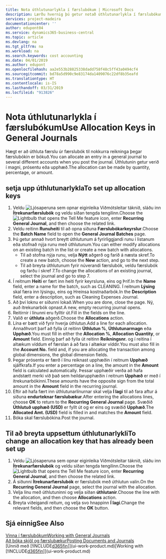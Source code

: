 ```yaml
---
title: Nota úthlutunarlykla í færslubókum | Microsoft Docs
description: Lærðu hvernig þú getur notað úthlutunarlykla í færslubókum.
services: project-madeira
documentationcenter: ''
author: edupont04
ms.service: dynamics365-business-central
ms.topic: article
ms.devlang: na
ms.tgt_pltfrm: na
ms.workload: na
ms.search.keywords: cost accounting
ms.date: 04/01/2019
ms.author: edupont
ms.openlocfilehash: aa2e553b28825338dadd758f48c5ff43a0494cf4
ms.sourcegitcommit: bd78a5d990c9e83174da1409076c22df8b35eafd
ms.translationtype: HT
ms.contentlocale: is-IS
ms.lasthandoff: 03/31/2019
ms.locfileid: "913826"
---
```

# <a name="use-allocation-keys-in-general-journals"></a><span data-ttu-id="218b9-103">Nota úthlutunarlykla í færslubókum</span><span class="sxs-lookup"><span data-stu-id="218b9-103">Use Allocation Keys in General Journals</span></span>
<span data-ttu-id="218b9-104">Hægt er að úthluta færslu úr færslubók til nokkurra reikninga þegar færslubókin er bókuð.</span><span class="sxs-lookup"><span data-stu-id="218b9-104">You can allocate an entry in a general journal to several different accounts when you post the journal.</span></span> <span data-ttu-id="218b9-105">Úthlutunin getur verið í magni, prósentu eða upphæð.</span><span class="sxs-lookup"><span data-stu-id="218b9-105">The allocation can be made by quantity, percentage, or amount.</span></span>

## <a name="to-set-up-allocation-keys"></a><span data-ttu-id="218b9-106">setja upp úthlutunarlykla</span><span class="sxs-lookup"><span data-stu-id="218b9-106">To set up allocation keys</span></span>
1. <span data-ttu-id="218b9-107">Veldu ![Ljósaperuna sem opnar eiginleika Viðmótsleitar](media/ui-search/search_small.png "Segðu mér hvað þú vilt gera") táknið, sláðu inn **Ítrekunarfærslubók** og veldu síðan tengda tengilinn.</span><span class="sxs-lookup"><span data-stu-id="218b9-107">Choose the ![Lightbulb that opens the Tell Me feature](media/ui-search/search_small.png "Tell me what you want to do") icon, enter **Recurring General Journal**, and then choose the related link.</span></span>
2. <span data-ttu-id="218b9-108">Veldu reitinn **Runuheiti** til að opna síðuna **Færslubókarkeyrslur**.</span><span class="sxs-lookup"><span data-stu-id="218b9-108">Choose the **Batch Name** field to open the **General Journal Batches** page.</span></span>
3. <span data-ttu-id="218b9-109">Þú getur annað hvort breytt úthlutunum á fyrirliggjandi runu í listanum eða stofnað nýja runu með úthlutunum.</span><span class="sxs-lookup"><span data-stu-id="218b9-109">You can either modify allocations on an existing batch in the list or create a new batch with allocations.</span></span>
   * <span data-ttu-id="218b9-110">Til að stofna nýja runu, velja **Nýtt** aðgerð og farið á næsta skref.</span><span class="sxs-lookup"><span data-stu-id="218b9-110">To create a new batch, choose the **New** action, and go to the next step.</span></span>
   * <span data-ttu-id="218b9-111">Til að breyta úthlutunum fyrir núverandi færslubók, veldu færslubók og farðu í skref 7.</span><span class="sxs-lookup"><span data-stu-id="218b9-111">To change the allocations of an existing journal, select the journal and go to step 7.</span></span>    
4. <span data-ttu-id="218b9-112">Í reitnum **Heiti** er fært inn heiti fyrir keyrsluna, eins og Þrif.</span><span class="sxs-lookup"><span data-stu-id="218b9-112">In the **Name** field, enter a name for the batch, such as CLEANING.</span></span> <span data-ttu-id="218b9-113">Í reitnum **Lýsing** skal færa inn lýsingu, eins og Hreinsa kostnaðarbók.</span><span class="sxs-lookup"><span data-stu-id="218b9-113">In the **Description** field, enter a description, such as Cleaning Expenses Journal.</span></span>
5. <span data-ttu-id="218b9-114">Að því loknu er síðunni lokað.</span><span class="sxs-lookup"><span data-stu-id="218b9-114">When you are done, close the page.</span></span> <span data-ttu-id="218b9-115">Ný, auð ítrekunarbók opnast.</span><span class="sxs-lookup"><span data-stu-id="218b9-115">A new, empty recurring journal opens.</span></span>
6. <span data-ttu-id="218b9-116">Reitirnir í línunni eru fylltir út.</span><span class="sxs-lookup"><span data-stu-id="218b9-116">Fill in the fields on the line.</span></span>
7. <span data-ttu-id="218b9-117">Valið er **úthluta** aðgerð.</span><span class="sxs-lookup"><span data-stu-id="218b9-117">Choose the **Allocations** action.</span></span>
8. <span data-ttu-id="218b9-118">Lína er bætt við fyrir hverja úthlutun.</span><span class="sxs-lookup"><span data-stu-id="218b9-118">Add a line for each allocation.</span></span> <span data-ttu-id="218b9-119">Annaðhvort þarf að fylla út reitinn **Úthlutun %**, **Úthlutunarmagn** eða **Upphæð**.</span><span class="sxs-lookup"><span data-stu-id="218b9-119">You must fill in either the **Allocation %**, **Allocation Quantity**, or **Amount** field.</span></span> <span data-ttu-id="218b9-120">Einnig þarf að fylla út reitinn **Reikningsnr.** og í reitina í altækum víddum ef færslan á að fara í altækar víddir.</span><span class="sxs-lookup"><span data-stu-id="218b9-120">You must also fill in the **Account No.** field and, if you are allocating the transaction among global dimensions, the global dimension fields.</span></span>
9. <span data-ttu-id="218b9-121">Þegar prósenta er færð í línu reiknast upphæðin í reitnum **Upphæð** sjálfkrafa.</span><span class="sxs-lookup"><span data-stu-id="218b9-121">If you enter a percentage on a line, the amount in the **Amount** field is calculated automatically.</span></span> <span data-ttu-id="218b9-122">Þessar upphæðir verða að hafa andstætt merki við það sem heildarupphæðin í reitnum **Upphæð** er með í ítrekunarbókinni.</span><span class="sxs-lookup"><span data-stu-id="218b9-122">These amounts have the opposite sign from the total amount in the **Amount** field in the recurring journal.</span></span>
10. <span data-ttu-id="218b9-123">Eftir að hafa fært inn úthlutunarlínurnar skal velja **Í lagi** til að fara aftur á síðuna **endurteknar færslubækur**.</span><span class="sxs-lookup"><span data-stu-id="218b9-123">After entering the allocations lines, choose **OK** to return to the **Recurring General Journal** page.</span></span> <span data-ttu-id="218b9-124">Svæðið **Úthlutuð upphæð (USD)** er fyllt út og er eins og svæðið **Upphæð**.</span><span class="sxs-lookup"><span data-stu-id="218b9-124">The **Allocated Amt. (USD)** field is filled in and matches the **Amount** field.</span></span>
11. <span data-ttu-id="218b9-125">Bóka skal færslubókina.</span><span class="sxs-lookup"><span data-stu-id="218b9-125">Post the journal.</span></span>

## <a name="to-change-an-allocation-key-that-has-already-been-set-up"></a><span data-ttu-id="218b9-126">Til að breyta uppsettum úthlutunarlykli</span><span class="sxs-lookup"><span data-stu-id="218b9-126">To change an allocation key that has already been set up</span></span>
1. <span data-ttu-id="218b9-127">Veldu ![Ljósaperuna sem opnar eiginleika Viðmótsleitar](media/ui-search/search_small.png "Segðu mér hvað þú vilt gera") táknið, sláðu inn **Ítrekunarfærslubók** og veldu síðan tengda tengilinn.</span><span class="sxs-lookup"><span data-stu-id="218b9-127">Choose the ![Lightbulb that opens the Tell Me feature](media/ui-search/search_small.png "Tell me what you want to do") icon, enter **Recurring General Journal**, and then choose the related link.</span></span>
2. <span data-ttu-id="218b9-128">Á síðunni **Ítrekunarfærslubók** er færslubók með úthlutun valin.</span><span class="sxs-lookup"><span data-stu-id="218b9-128">On the **Recurring General Journal** page, select the journal with the allocation.</span></span>
3. <span data-ttu-id="218b9-129">Velja línu með úthlutuninni og velja síðan **úthlutanir**.</span><span class="sxs-lookup"><span data-stu-id="218b9-129">Choose the line with the allocation, and then choose **Allocations** action.</span></span>
4. <span data-ttu-id="218b9-130">Breyta viðeigandi reitum, og velja svo hnappinn **Í lagi**.</span><span class="sxs-lookup"><span data-stu-id="218b9-130">Change the relevant fields, and then choose the **OK** button.</span></span>

## <a name="see-also"></a><span data-ttu-id="218b9-131">Sjá einnig</span><span class="sxs-lookup"><span data-stu-id="218b9-131">See Also</span></span>
[<span data-ttu-id="218b9-132">Vinna í færslubókum</span><span class="sxs-lookup"><span data-stu-id="218b9-132">Working with General Journals</span></span>](ui-work-general-journals.md)  
[<span data-ttu-id="218b9-133">Að bóka skjöl og færslubækur</span><span class="sxs-lookup"><span data-stu-id="218b9-133">Posting Documents and Journals</span></span>](ui-post-documents-journals.md)  
<span data-ttu-id="218b9-134">[Unnið með [!INCLUDE[d365fin](includes/d365fin_md.md)]](ui-work-product.md)</span><span class="sxs-lookup"><span data-stu-id="218b9-134">[Working with [!INCLUDE[d365fin](includes/d365fin_md.md)]](ui-work-product.md)</span></span>
